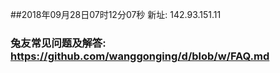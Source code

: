 ##2018年09月28日07时12分07秒 新址: 142.93.151.11
### 兔友常见问题及解答: https://github.com/wanggonging/d/blob/w/FAQ.md
